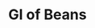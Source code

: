 ---
type: GiDataTablePage
title: GI of Beans
description: Glycemic Index of Beans
keywords: gi of Beans,GI of Beans,Glycemic Index of Beans,glycemic index of Beans,GlycemicIndex of Beans,glycemicindex of Beans
---